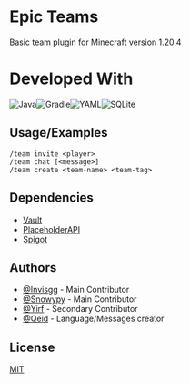 
# Epic Teams

Basic team plugin for Minecraft version 1.20.4

# Developed With
![Java](https://img.shields.io/badge/java-%23ED8B00.svg?style=for-the-badge&logo=openjdk&logoColor=white)![Gradle](https://img.shields.io/badge/Gradle-02303A.svg?style=for-the-badge&logo=Gradle&logoColor=white)![YAML](https://img.shields.io/badge/yaml-%23ffffff.svg?style=for-the-badge&logo=yaml&logoColor=151515)![SQLite](https://img.shields.io/badge/sqlite-%2307405e.svg?style=for-the-badge&logo=sqlite&logoColor=white)


## Usage/Examples

```
/team invite <player>
/team chat [<message>]
/team create <team-name> <team-tag>
```


## Dependencies

 - [Vault](https://www.spigotmc.org/resources/vault.34315/)
 - [PlaceholderAPI](https://www.spigotmc.org/resources/placeholderapi.6245/)
 - [Spigot](https://getbukkit.org/get/272245e4f948b0a66b0b4c34dfa27c49)

## Authors

- [@Invisgg](https://github.com/invisgg) - Main Contributor
- [@Snowypy](https://github.com/snowypy) - Main Contributor
- [@Yirf](https://github.com/yirf) - Secondary Contributor
- [@Qeid](https://github.com/qeid) - Language/Messages creator


## License

[MIT](https://choosealicense.com/licenses/mit/)

